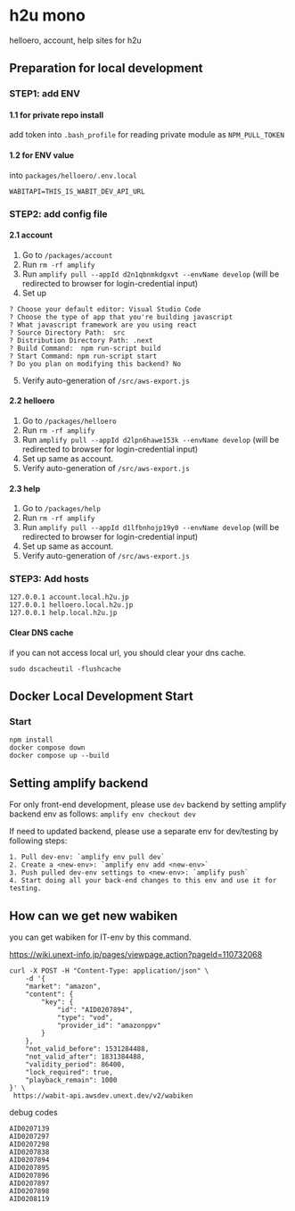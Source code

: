 # h2u mono

helloero, account, help sites for h2u

## Preparation for local development

### STEP1: add ENV

#### 1.1 for private repo install

add token into `.bash_profile` for reading private module as `NPM_PULL_TOKEN`

#### 1.2 for ENV value

into `packages/helloero/.env.local`

```
WABITAPI=THIS_IS_WABIT_DEV_API_URL
```

### STEP2: add config file

#### 2.1 account

1. Go to `/packages/account`
2. Run `rm -rf amplify`
3. Run `amplify pull --appId d2n1qbnmkdgxvt --envName develop` (will be redirected to browser for login-credential input)
4. Set up

```
? Choose your default editor: Visual Studio Code
? Choose the type of app that you're building javascript
? What javascript framework are you using react
? Source Directory Path:  src
? Distribution Directory Path: .next
? Build Command:  npm run-script build
? Start Command: npm run-script start
? Do you plan on modifying this backend? No
```

5. Verify auto-generation of `/src/aws-export.js`

#### 2.2 helloero

1. Go to `/packages/helloero`
2. Run `rm -rf amplify`
3. Run `amplify pull --appId d2lpn6hawe153k --envName develop` (will be redirected to browser for login-credential input)
4. Set up same as account.
5. Verify auto-generation of `/src/aws-export.js`

#### 2.3 help

1. Go to `/packages/help`
2. Run `rm -rf amplify`
3. Run `amplify pull --appId d1lfbnhojp19y0 --envName develop` (will be redirected to browser for login-credential input)
4. Set up same as account.
5. Verify auto-generation of `/src/aws-export.js`

### STEP3: Add hosts

```
127.0.0.1 account.local.h2u.jp
127.0.0.1 helloero.local.h2u.jp
127.0.0.1 help.local.h2u.jp
```

#### Clear DNS cache

if you can not access local url, you should clear your dns cache.

```
sudo dscacheutil -flushcache
```

## Docker Local Development Start

### Start

```
npm install
docker compose down
docker compose up --build
```

## Setting amplify backend

For only front-end development, please use `dev` backend by setting amplify backend env as follows:
`amplify env checkout dev`

If need to updated backend, please use a separate env for dev/testing by following steps:

    1. Pull dev-env: `amplify env pull dev`
    2. Create a <new-env>: `amplify env add <new-env>`
    3. Push pulled dev-env settings to <new-env>: `amplify push`
    4. Start doing all your back-end changes to this env and use it for testing.

## How can we get new wabiken

you can get wabiken for IT-env by this command.

https://wiki.unext-info.jp/pages/viewpage.action?pageId=110732068

```
curl -X POST -H "Content-Type: application/json" \
    -d '{
    "market": "amazon",
    "content": {
        "key": {
            "id": "AID0207894",
            "type": "vod",
            "provider_id": "amazonppv"
        }
    },
    "not_valid_before": 1531284488,
    "not_valid_after": 1831384488,
    "validity_period": 86400,
    "lock_required": true,
    "playback_remain": 1000
}' \
 https://wabit-api.awsdev.unext.dev/v2/wabiken
```

debug codes

```
AID0207139
AID0207297
AID0207298
AID0207838
AID0207894
AID0207895
AID0207896
AID0207897
AID0207898
AID0208119
```
